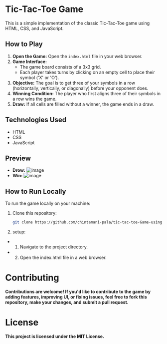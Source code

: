 # Tic-Tac-Toe Game

This is a simple implementation of the classic Tic-Tac-Toe game using HTML, CSS, and JavaScript.

## How to Play

1. **Open the Game:** Open the `index.html` file in your web browser.
2. **Game Interface:**
   - The game board consists of a 3x3 grid.
   - Each player takes turns by clicking on an empty cell to place their symbol ('X' or 'O').
3. **Objective:** The goal is to get three of your symbols in a row (horizontally, vertically, or diagonally) before your opponent does.
4. **Winning Condition:** The player who first aligns three of their symbols in a row wins the game.
5. **Draw:** If all cells are filled without a winner, the game ends in a draw.

## Technologies Used

- HTML
- CSS
- JavaScript

## Preview
  - **Drow:**
![image](https://github.com/Bibhurath89/tic-tac-toe-Game-using-HTML-CSS-JS/assets/111286013/3e55c085-500d-43de-b18e-45c64b1836df)
  - **Win:**
    ![image](https://github.com/Bibhurath89/tic-tac-toe-Game-using-HTML-CSS-JS/assets/111286013/54be259c-6113-4687-a3cb-07e351e88683)


## How to Run Locally

To run the game locally on your machine:

1. Clone this repository:
   ```bash
   git clone https://github.com/chintamani-pala/tic-tac-toe-Game-using-HTML-CSS-JS.git
   ```
2. setup:
  - 1. Navigate to the project directory.
  - 2. Open the index.html file in a web browser.
# Contributing
  **Contributions are welcome! If you'd like to contribute to the game by adding features, improving UI, or fixing issues, feel free to fork this repository, make your changes, and submit a pull request.**
# License
  **This project is licensed under the MIT License.**
